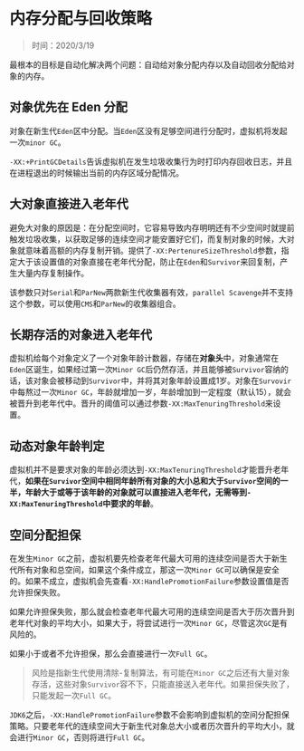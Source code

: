 # 内存分配与回收策略

> 时间：2020/3/19

最根本的目标是自动化解决两个问题：自动给对象分配内存以及自动回收分配给对象的内存。

## 对象优先在 Eden 分配

对象在新生代`Eden`区中分配。当`Eden`区没有足够空间进行分配时，虚拟机将发起一次`minor GC`。

`-XX:+PrintGCDetails`告诉虚拟机在发生垃圾收集行为时打印内存回收日志，并且在进程退出的时候输出当前的内存区域分配情况。

## 大对象直接进入老年代

避免大对象的原因是：在分配空间时，它容易导致内存明明还有不少空间时就提前触发垃圾收集，以获取足够的连续空间才能安置好它们，而复制对象的时候，大对象就意味着高额的内存复制开销。提供了`-XX:PertenureSizeThreshold`参数，指定大于该设置值的对象直接在老年代分配，防止在`Eden`和`Survivor`来回复制，产生大量内存复制操作。

该参数只对`Serial`和`ParNew`两款新生代收集器有效，`parallel Scavenge`并不支持这个参数，可以使用`CMS`和`ParNew`的收集器组合。

## 长期存活的对象进入老年代

虚拟机给每个对象定义了一个对象年龄计数器，存储在**对象头**中，对象通常在`Eden`区诞生，如果经过第一次`Minor GC`后仍然存活，并且能够被`Survivor`容纳的话，该对象会被移动到`Survivor`中，并将其对象年龄设置成1岁。对象在`Survovir`中每熬过一次`Minor GC`，年龄就增加一岁，年龄增加到一定程度（默认15），就会被晋升到老年代中。晋升的阈值可以通过参数`-XX:MaxTenuringThreshold`来设置。

## 动态对象年龄判定

虚拟机并不是要求对象的年龄必须达到`-XX:MaxTenuringThreshold`才能晋升老年代，**如果在`Survivor`空间中相同年龄所有对象的大小总和大于`Survivor`空间的一半，年龄大于或等于该年龄的对象就可以直接进入老年代，无需等到`-XX:MaxTenuringThreshold`中要求的年龄**。

## 空间分配担保

在发生`Minor GC`之前，虚拟机要先检查老年代最大可用的连续空间是否大于新生代所有对象和总空间，如果这个条件成立，那这一次`Minor GC`可以确保是安全的。如果不成立，虚拟机会先查看`-XX:HandlePromotionFailure`参数设置值是否允许担保失败。

如果允许担保失败，那么就会检查老年代最大可用的连续空间是否大于历次晋升到老年代对象的平均大小，如果大于，将尝试进行一次`Minor GC`，尽管这次`GC`是有风险的。

如果小于或者不允许担保，那么会直接进行一次`Full GC`。

> 风险是指新生代使用清除-复制算法，有可能在`Minor GC`之后还有大量对象存活，这些对象`Survivor`容不下，只能直接送入老年代。如果担保失败了，只能发起一次`Full GC`。

`JDK6`之后，`-XX:HandlePromotionFailure`参数不会影响到虚拟机的空间分配担保策略。只要老年代的连续空间大于新生代对象总大小或者历次晋升的平均大小，就会进行`Minor GC`，否则将进行`Full GC`。